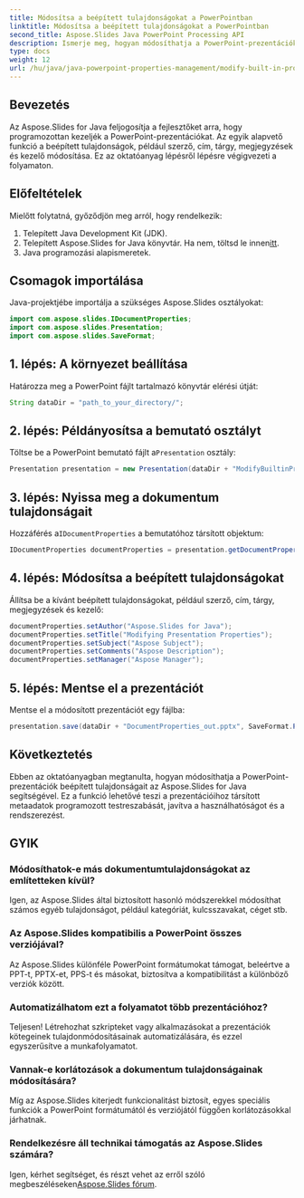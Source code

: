 ```yaml
---
title: Módosítsa a beépített tulajdonságokat a PowerPointban
linktitle: Módosítsa a beépített tulajdonságokat a PowerPointban
second_title: Aspose.Slides Java PowerPoint Processing API
description: Ismerje meg, hogyan módosíthatja a PowerPoint-prezentációk beépített tulajdonságait az Aspose.Slides for Java segítségével. Fejlessze prezentációit programozottan.
type: docs
weight: 12
url: /hu/java/java-powerpoint-properties-management/modify-built-in-properties-powerpoint/
---
```

## Bevezetés
Az Aspose.Slides for Java feljogosítja a fejlesztőket arra, hogy programozottan kezeljék a PowerPoint-prezentációkat. Az egyik alapvető funkció a beépített tulajdonságok, például szerző, cím, tárgy, megjegyzések és kezelő módosítása. Ez az oktatóanyag lépésről lépésre végigvezeti a folyamaton.
## Előfeltételek
Mielőtt folytatná, győződjön meg arról, hogy rendelkezik:
1. Telepített Java Development Kit (JDK).
2.  Telepített Aspose.Slides for Java könyvtár. Ha nem, töltsd le innen[itt](https://releases.aspose.com/slides/java/).
3. Java programozási alapismeretek.
## Csomagok importálása
Java-projektjébe importálja a szükséges Aspose.Slides osztályokat:
```java
import com.aspose.slides.IDocumentProperties;
import com.aspose.slides.Presentation;
import com.aspose.slides.SaveFormat;

```
## 1. lépés: A környezet beállítása
Határozza meg a PowerPoint fájlt tartalmazó könyvtár elérési útját:
```java
String dataDir = "path_to_your_directory/";
```
## 2. lépés: Példányosítsa a bemutató osztályt
 Töltse be a PowerPoint bemutató fájlt a`Presentation` osztály:
```java
Presentation presentation = new Presentation(dataDir + "ModifyBuiltinProperties.pptx");
```
## 3. lépés: Nyissa meg a dokumentum tulajdonságait
 Hozzáférés a`IDocumentProperties` a bemutatóhoz társított objektum:
```java
IDocumentProperties documentProperties = presentation.getDocumentProperties();
```
## 4. lépés: Módosítsa a beépített tulajdonságokat
Állítsa be a kívánt beépített tulajdonságokat, például szerző, cím, tárgy, megjegyzések és kezelő:
```java
documentProperties.setAuthor("Aspose.Slides for Java");
documentProperties.setTitle("Modifying Presentation Properties");
documentProperties.setSubject("Aspose Subject");
documentProperties.setComments("Aspose Description");
documentProperties.setManager("Aspose Manager");
```
## 5. lépés: Mentse el a prezentációt
Mentse el a módosított prezentációt egy fájlba:
```java
presentation.save(dataDir + "DocumentProperties_out.pptx", SaveFormat.Pptx);
```

## Következtetés
Ebben az oktatóanyagban megtanulta, hogyan módosíthatja a PowerPoint-prezentációk beépített tulajdonságait az Aspose.Slides for Java segítségével. Ez a funkció lehetővé teszi a prezentációihoz társított metaadatok programozott testreszabását, javítva a használhatóságot és a rendszerezést.
## GYIK
### Módosíthatok-e más dokumentumtulajdonságokat az említetteken kívül?
Igen, az Aspose.Slides által biztosított hasonló módszerekkel módosíthat számos egyéb tulajdonságot, például kategóriát, kulcsszavakat, céget stb.
### Az Aspose.Slides kompatibilis a PowerPoint összes verziójával?
Az Aspose.Slides különféle PowerPoint formátumokat támogat, beleértve a PPT-t, PPTX-et, PPS-t és másokat, biztosítva a kompatibilitást a különböző verziók között.
### Automatizálhatom ezt a folyamatot több prezentációhoz?
Teljesen! Létrehozhat szkripteket vagy alkalmazásokat a prezentációk kötegeinek tulajdonmódosításainak automatizálására, és ezzel egyszerűsítve a munkafolyamatot.
### Vannak-e korlátozások a dokumentum tulajdonságainak módosítására?
Míg az Aspose.Slides kiterjedt funkcionalitást biztosít, egyes speciális funkciók a PowerPoint formátumától és verziójától függően korlátozásokkal járhatnak.
### Rendelkezésre áll technikai támogatás az Aspose.Slides számára?
 Igen, kérhet segítséget, és részt vehet az erről szóló megbeszéléseken[Aspose.Slides fórum](https://forum.aspose.com/c/slides/11).